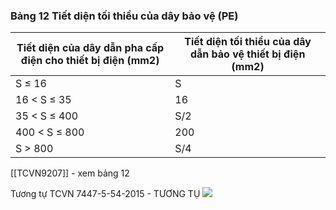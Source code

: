 ### Bảng 12  Tiết diện tối thiểu của dây bảo vệ (PE)

| **Tiết diện của dây dẫn pha cấp điện cho  thiết bị điện (mm2)** | **Tiết diện tối thiểu của dây dẫn bảo vệ  thiết bị điện (mm2)** |
| --------------------------------------------------------------- | --------------------------------------------------------------- |
| S ≤  16                                                         | S                                                               |
| 16  < S ≤ 35                                                    | 16                                                              |
| 35  < S ≤ 400                                                   | S/2                                                             |
| 400  < S ≤ 800                                                  | 200                                                             |
| S  > 800                                                        | S/4                                                             |
[[TCVN9207]] - xem bảng 12



Tương tự TCVN 7447-5-54-2015 - TƯƠNG TỤ
![](https://i.imgur.com/bc54zzw.png)
